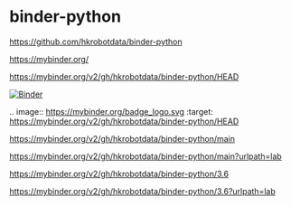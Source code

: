 # binder-python


https://github.com/hkrobotdata/binder-python


https://mybinder.org/


https://mybinder.org/v2/gh/hkrobotdata/binder-python/HEAD

[![Binder](https://mybinder.org/badge_logo.svg)](https://mybinder.org/v2/gh/hkrobotdata/binder-python/HEAD)

.. image:: https://mybinder.org/badge_logo.svg
 :target: https://mybinder.org/v2/gh/hkrobotdata/binder-python/HEAD





https://mybinder.org/v2/gh/hkrobotdata/binder-python/main

https://mybinder.org/v2/gh/hkrobotdata/binder-python/main?urlpath=lab





https://mybinder.org/v2/gh/hkrobotdata/binder-python/3.6

https://mybinder.org/v2/gh/hkrobotdata/binder-python/3.6?urlpath=lab


